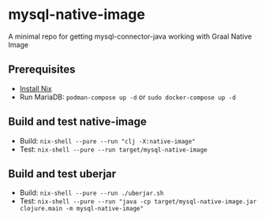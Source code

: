 # mysql-native-image

A minimal repo for getting mysql-connector-java working with Graal Native Image

## Prerequisites

- [Install Nix](https://nixos.org/guides/install-nix.html)
- Run MariaDB: `podman-compose up -d` or `sudo docker-compose up -d`

## Build and test native-image
- Build: `nix-shell --pure --run "clj -X:native-image"`
- Test: `nix-shell --pure --run target/mysql-native-image`

## Build and test uberjar
- Build: `nix-shell --pure --run ./uberjar.sh`
- Test: `nix-shell --pure --run "java -cp target/mysql-native-image.jar clojure.main -m mysql-native-image"`

